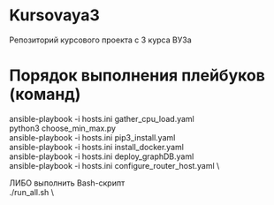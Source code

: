 # Kursovaya3
Репозиторий курсового проекта с 3 курса ВУЗа

# Порядок выполнения плейбуков (команд)

ansible-playbook -i hosts.ini gather_cpu_load.yaml \
python3 choose_min_max.py \
ansible-playbook -i hosts.ini pip3_install.yaml \
ansible-playbook -i hosts.ini install_docker.yaml \
ansible-playbook -i hosts.ini deploy_graphDB.yaml \
ansible-playbook -i hosts.ini configure_router_host.yaml \

ЛИБО выполнить Bash-скрипт \
./run_all.sh \

